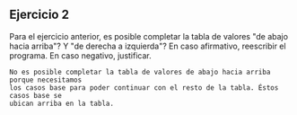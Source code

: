 ## Ejercicio 2
Para el ejercicio anterior, es posible completar la tabla de valores "de abajo hacia arriba"? Y "de derecha a izquierda"? En caso afirmativo, reescribir el programa. En caso negativo, justificar.
```
No es posible completar la tabla de valores de abajo hacia arriba porque necesitamos
los casos base para poder continuar con el resto de la tabla. Éstos casos base se
ubican arriba en la tabla.
```